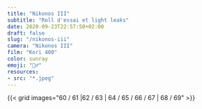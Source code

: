 ```yaml
---
title: "Nikonos III"
subtitle: "Roll d'essai et light leaks"
date: 2020-09-23T22:57:50+02:00
draft: false
slug: "/nikonos-iii"
camera: "Nikonos III"
film: "Kori 400"
color: sunray
emoji: "🏄‍♂️"
resources:
- src: "*.jpeg"
---
```

 
 {{< grid images="60 / 61 |62 / 63 | 64 / 65 / 66 / 67 | 68 / 69" >}}
 
